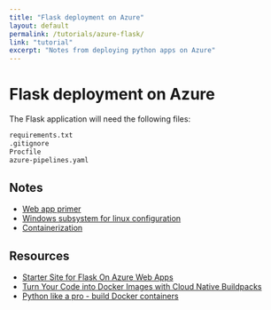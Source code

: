 ```yaml
---
title: "Flask deployment on Azure"
layout: default
permalink: /tutorials/azure-flask/
link: "tutorial"
excerpt: "Notes from deploying python apps on Azure"
---
```

# Flask deployment on Azure
The Flask application will need the following files:
```bash
requirements.txt
.gitignore
Procfile
azure-pipelines.yaml
```


## Notes
* [Web app primer](web-app-primer.md)
* [Windows subsystem for linux configuration](wsl.md)
* [Containerization](containerization.md)

## Resources
* [Starter Site for Flask On Azure Web Apps](http://timmyreilly.azurewebsites.net/starter-site-for-flask-on-azure-web-apps/)
* [Turn Your Code into Docker Images with Cloud Native Buildpacks](https://blog.heroku.com/docker-images-with-buildpacks)
* [Python like a pro - build Docker containers](https://tanzu.vmware.com/developer/guides/python/cnb-gs-python/)
